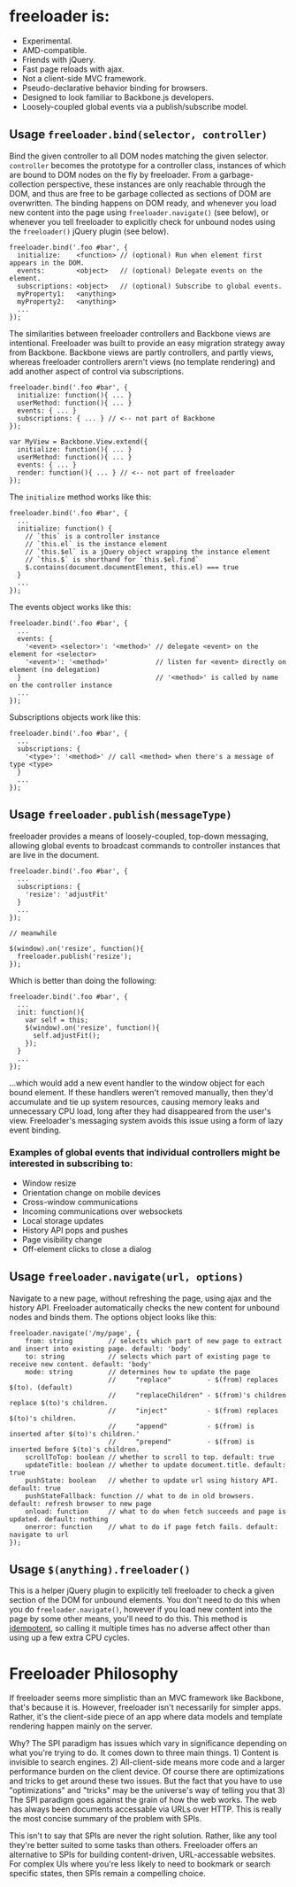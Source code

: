 # freeloader is:

 * Experimental.
 * AMD-compatible.
 * Friends with jQuery.
 * Fast page reloads with ajax.
 * Not a client-side MVC framework.
 * Pseudo-declarative behavior binding for browsers.
 * Designed to look familiar to Backbone.js developers.
 * Loosely-coupled global events via a publish/subscribe model.

## Usage `freeloader.bind(selector, controller)`

Bind the given controller to all DOM nodes matching the given selector. `controller` becomes the prototype for a controller class, instances of which are bound to DOM nodes on the fly by freeloader. From a garbage-collection perspective, these instances are only reachable through the DOM, and thus are free to be garbage collected as sections of DOM are overwritten. The binding happens on DOM ready, and whenever you load new content into the page using `freeloader.navigate()` (see below), or whenever you tell freeloader to explicitly check for unbound nodes using the `freeloader()` jQuery plugin (see below).

    freeloader.bind('.foo #bar', {
      initialize:    <function> // (optional) Run when element first appears in the DOM.
      events:        <object>   // (optional) Delegate events on the element.
      subscriptions: <object>   // (optional) Subscribe to global events.
      myProperty1:   <anything>
      myProperty2:   <anything>
      ...
    });

The similarities between freeloader controllers and Backbone views are intentional. Freeloader was built to provide an easy migration strategy away from Backbone. Backbone views are partly controllers, and partly views, whereas freeloader controllers arern't views (no template rendering) and add another aspect of control via subscriptions.

    freeloader.bind('.foo #bar', {
      initialize: function(){ ... }
      userMethod: function(){ ... }
      events: { ... }
      subscriptions: { ... } // <-- not part of Backbone
    });

    var MyView = Backbone.View.extend({
      initialize: function(){ ... }
      userMethod: function(){ ... }
      events: { ... }
      render: function(){ ... } // <-- not part of freeloader
    });

The `initialize` method works like this:

    freeloader.bind('.foo #bar', {
      ...
      initialize: function() {
        // `this` is a controller instance
        // `this.el` is the instance element
        // `this.$el` is a jQuery object wrapping the instance element
        // `this.$` is shorthand for `this.$el.find`
        $.contains(document.documentElement, this.el) === true
      }
      ...
    });

The events object works like this:

    freeloader.bind('.foo #bar', {
      ...
      events: {
        '<event> <selector>': '<method>' // delegate <event> on the element for <selector>
        '<event>': '<method>'            // listen for <event> directly on element (no delegation)
      }                                  // '<method>' is called by name on the controller instance
      ...
    });

Subscriptions objects work like this:

    freeloader.bind('.foo #bar', {
      ...
      subscriptions: {
        '<type>': '<method>' // call <method> when there's a message of type <type>
      }
      ...
    });

## Usage `freeloader.publish(messageType)`

freeloader provides a means of loosely-coupled, top-down messaging, allowing global events to broadcast commands to controller instances that are live in the document.

    freeloader.bind('.foo #bar', {
      ...
      subscriptions: {
        'resize': 'adjustFit'
      }
      ...
    });

    // meanwhile

    $(window).on('resize', function(){
      freeloader.publish('resize');
    });

Which is better than doing the following:

    freeloader.bind('.foo #bar', {
      ...
      init: function(){
        var self = this;
        $(window).on('resize', function(){
          self.adjustFit();
        });
      }
      ...
    });

...which would add a new event handler to the window object for each bound element. If these handlers weren't removed manually, then they'd accumulate and tie up system resources, causing memory leaks and unnecessary CPU load, long after they had disappeared from the user's view. Freeloader's messaging system avoids this issue using a form of lazy event binding.

### Examples of global events that individual controllers might be interested in subscribing to:

 * Window resize
 * Orientation change on mobile devices
 * Cross-window communications
 * Incoming communications over websockets
 * Local storage updates
 * History API pops and pushes
 * Page visibility change
 * Off-element clicks to close a dialog

## Usage `freeloader.navigate(url, options)`

Navigate to a new page, without refreshing the page, using ajax and the history API. Freeloader automatically checks the new content for unbound nodes and binds them. The options object looks like this:

    freeloader.navigate('/my/page', {
        from: string         // selects which part of new page to extract and insert into existing page. default: 'body'
        to: string           // selects which part of existing page to receive new content. default: 'body'
        mode: string         // determines how to update the page
                             //     "replace"         - $(from) replaces $(to). (default)
                             //     "replaceChildren" - $(from)'s children replace $(to)'s children.
                             //     "inject"          - $(from) replaces $(to)'s children.
                             //     "append"          - $(from) is inserted after $(to)'s children.'
                             //     "prepend"         - $(from) is inserted before $(to)'s children.
        scrollToTop: boolean // whether to scroll to top. default: true
        updateTitle: boolean // whether to update document.title. default: true
        pushState: boolean   // whether to update url using history API. default: true
        pushStateFallback: function // what to do in old browsers. default: refresh browser to new page
        onload: function     // what to do when fetch succeeds and page is updated. default: nothing
        onerror: function    // what to do if page fetch fails. default: navigate to url
    });

## Usage `$(anything).freeloader()`

This is a helper jQuery plugin to explicitly tell freeloader to check a given section of the DOM for unbound elements. You don't need to do this when you do `freeloader.navigate()`, however if you load new content into the page by some other means, you'll need to do this. This method is [idempotent](http://en.wikipedia.org/wiki/Idempotence), so calling it multiple times has no adverse affect other than using up a few extra CPU cycles.

# Freeloader Philosophy

If freeloader seems more simplistic than an MVC framework like Backbone, that's because it is. However, freeloader isn't necessarily for simpler apps. Rather, it's the client-side piece of an app where data models and template rendering happen mainly on the server. 

Why? The SPI paradigm has issues which vary in significance depending on what you're trying to do. It comes down to three main things. 1) Content is invisible to search engines. 2) All-client-side means more code and a larger performance burden on the client device. Of course there are optimizations and tricks to get around these two issues. But the fact that you have to use "optimizations" and "tricks" may be the universe's way of telling you that 3) The SPI paradigm goes against the grain of how the web works. The web has always been documents accessable via URLs over HTTP. This is really the most concise summary of the problem with SPIs.

This isn't to say that SPIs are never the right solution. Rather, like any tool they're better suited to some tasks than others. Freeloader offers an alternative to SPIs for building content-driven, URL-accessable websites. For complex UIs where you're less likely to need to bookmark or search specific states, then SPIs remain a compelling choice.







